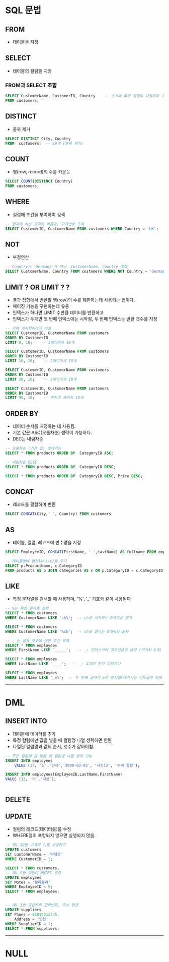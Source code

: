 # SQL 문법

## FROM
* 테이블을 지정

## SELECT
* 테이블의 컬럼을 지정

### FROM과 SELECT 조합
```sql
SELECT CustomerName, CustomerID, Country    -- 순서에 따라 컬럼이 나열되어 조회됨
FROM customers;
```

## DISTINCT
* 중복 제거
```sql
SELECT DISTINCT City, Country 
FROM  customers;  -- 69개 (중복 제거)
```

## COUNT 
* 행(row, record)의 수를 카운트
```sql
SELECT COUNT(DISTINCT Country) 
FROM customers;
```

## WHERE
* 컬럼에 조건을 부여하여 검색
```sql
-- 영국에 사는 고객의 이름과, 고객번호 조회
SELECT CustomerID, CustomerName FROM customers WHERE Country = 'UK';
```


## NOT 
* 부정연산
```sql
-- Country가 'Germany'가 아닌  CustomerName, Country 조회
SELECT CustomerName, Country FROM customers WHERE NOT Country = 'Germany';
```

## LIMIT ? OR LIMIT ? ?
* 결과 집합에서 반환할 행(row)의 수를 제한하는데 사용되는 법이다.
* 페이징 기능을 구현하는데 유용 
* 인덱스가 하나면 LIMIT 수만큼 데이터를 반환하고
* 인덱스가 두개면 첫 번째 인덱스에는 시작점, 두 번째 인덱스는 반환 갯수를 지정
```sql
-- 카페 게시판이라고 가정
SELECT CustomerID, CustomerName FROM customers
ORDER BY CustomerID
LIMIT 0, 10;    -- 1페이지의 10개

SELECT CustomerID, CustomerName FROM customers
ORDER BY CustomerID
LIMIT 10, 10;    -- 2페이지의 10개

SELECT CustomerID, CustomerName FROM customers
ORDER BY CustomerID
LIMIT 20, 10;    -- 3페이지의 10개

SELECT CustomerID, CustomerName FROM customers
ORDER BY CustomerID
LIMIT 90, 10;    -- 마지막 페이지 10개
```

## ORDER BY
* 데이터 순서를 지정하는 데 사용됨.
* 기본 값은 ASC(오름차순) 생략이 가능하다.
* DEC는 내림차순
```sql
-- 오름차순 (기본 값) 생략가능
SELECT * FROM products ORDER BY  CategoryID ASC;

-- 내림차순 DESC
SELECT * FROM products ORDER BY  CategoryID DESC;

SELECT * FROM products ORDER BY  CategoryID DESC, Price DESC;
```

## CONCAT 
* 레코드를 결합하여 반환 
```sql
SELECT CONCAT(City,' ', Country) FROM customers
```

## AS
* 테이블, 컬럼, 레코드에 변수명을 지정
```sql
SELECT EmployeeID, CONCAT(FirstName, ' ',LastName) AS fullname FROM employees;

-- 테이블명에 별칭(Alias)를 주기
SELECT p.ProductName, c.CategoryID
FROM products AS p JOIN categories AS c ON p.CategoryID = c.CategoryID
```


## LIKE 
* 특정 문자열을 검색할 때 사용하며, '%', '_' 기호와 같이 사용된다 
```sql
-- %는 특정 문자를 조회 
SELECT * FROM customers
WHERE CustomerName LIKE 'ch%';  -- ch로 시작하는 0개이상 문자

SELECT * FROM customers
WHERE CustomerName LIKE '%ch';  -- ch로 끝나는 0개이상 문자

-- _ 는 글자 갯수에 대한 조건 부여
SELECT * FROM employees
WHERE FirstName LIKE '_____';   -- _: 언더스크어 갯수만큼의 글자 (여기서 5개)

SELECT * FROM employees
WHERE LastName LIKE '____';   -- _: 4개의 문자 아무거나

SELECT * FROM employees
WHERE LastName LIKE '_e%';  -- 두 번째 글자가 e인 문자열(여기서는 아무글자 뒤에 2번째가 e만 붙으면됨.(두글자 x))

```
------------------------------------------------------

# DML

## INSERT INTO
* 테이블에 데이터를 추가
* 특정 컬럼에만 값을 넣을 때 컬럼명 나열 생략하면 안됨
*  나열된 컬럼명과 값의 순서, 갯수가 같아야함.
```sql
-- 모든 컬럼에 값 넣을 때 컬럼명 나열 생략 가능
INSERT INTO employees
    VALUE (12, '김','민재','2000-03-03', '사진12', '수비 잘함');

INSERT INTO employees(EmployeeID,LastName,FirstName)
VALUE (13, '박','지성'); 



```

## DELETE

## UPDATE
* 컬럼의 레코드(데이터를)를 수정
* WHERE절이 포함되지 않으면 실행되지 않음.
```sql
-- 예) 1Q번 고객의 이름 수정하기
UPDATE customers
SET CustomerName = '박재성'
WHERE CustomerID = 1;

SELECT * FROM customers;
-- 예) 5번 직원이 NOTES 변경
UPDATE employees
SET Notes = '블라블라'
WHERE EmployeeID = 5;
SELECT * FROM employees;


-- 예) 1번 공급자의 전화번호, 주소 변경
UPDATE suppliers
SET Phone = 01012312345,
    Address = '인천'
WHERE SupplierID = 1;
SELECT * FROM suppliers;
```

--------------------------------------------------------
# NULL